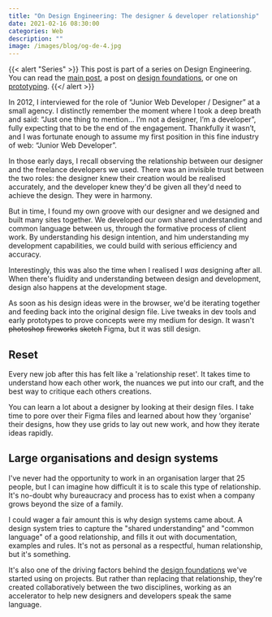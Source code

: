 ```yaml
---
title: "On Design Engineering: The designer & developer relationship"
date: 2021-02-16 08:30:00
categories: Web
description: ""
image: /images/blog/og-de-4.jpg
---
```


{{< alert "Series" >}}
This post is part of a series on Design Engineering. You can read the [main post](/blog/i-think-im-a-design-engineer), a post on [design foundations](/blog/design-foundations), or one on [prototyping](/blog/prototyping/).
{{</ alert >}}

In 2012, I interviewed for the role of “Junior Web Developer / Designer” at a small agency. I distinctly remember the moment where I took a deep breath and said: “Just one thing to mention… I’m not a designer, I’m a developer”, fully expecting that to be the end of the engagement. Thankfully it wasn’t, and I was fortunate enough to assume my first position in this fine industry of web: “Junior Web Developer”.

In those early days, I recall observing the relationship between our designer and the freelance developers we used. There was an invisible trust between the two roles: the designer knew their creation would be realised accurately, and the developer knew they'd be given all they'd need to achieve the design. They were in harmony.

But in time, I found my own groove with our designer and we designed and built many sites together. We developed our own shared understanding and common language between us, through the formative process of client work. By understanding his design intention, and him understanding my development capabilities, we could build with serious efficiency and accuracy.

Interestingly, this was also the time when I realised I *was* designing after all. When there's fluidity and understanding between design and development, design also happens at the development stage.

As soon as his design ideas were in the browser, we'd be iterating together and feeding back into the original design file. Live tweaks in dev tools and early prototypes to prove concepts were my medium for design. It wasn't <strike>photoshop</strike> <strike>fireworks</strike> <strike>sketch</strike> Figma, but it was still design.

## Reset

Every new job after this has felt like a 'relationship reset'. It takes time to understand how each other work, the nuances we put into our craft, and the best way to critique each others creations.

You can learn a lot about a designer by looking at their design files. I take time to pore over their Figma files and learned about how they ‘organise' their designs, how they use grids to lay out new work, and how they iterate ideas rapidly.

## Large organisations and design systems

I've never had the opportunity to work in an organisation larger that 25 people, but I can imagine how difficult it is to scale this type of relationship. It's no-doubt why bureaucracy and process has to exist when a company grows beyond the size of a family.

I could wager a fair amount this is why design systems came about. A design system tries to capture the "shared understanding" and "common language" of a good relationship, and fills it out with documentation, examples and rules. It's not as personal as a respectful, human relationship, but it's something.

It's also one of the driving factors behind the [design foundations](/blog/design-foundations) we've started using on projects. But rather than replacing that relationship, they're created collaboratively between the two disciplines, working as an accelerator to help new designers and developers speak the same language.
